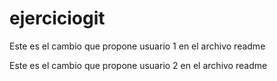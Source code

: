 # ejerciciogit

Este es el cambio que propone usuario 1 en el archivo readme

Este es el cambio que propone usuario 2 en el archivo readme